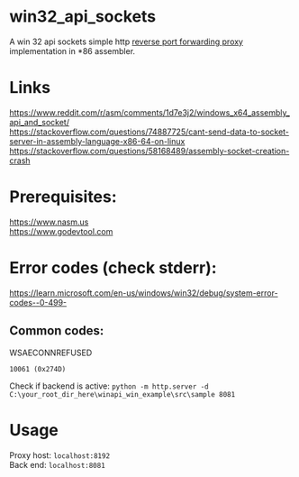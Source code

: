 # win32_api_sockets
A win 32 api sockets simple http [reverse port forwarding proxy](https://www.cloudflare.com/en-gb/learning/cdn/glossary/reverse-proxy/) implementation in *86 assembler.

# Links
https://www.reddit.com/r/asm/comments/1d7e3j2/windows_x64_assembly_api_and_socket/ <br>
https://stackoverflow.com/questions/74887725/cant-send-data-to-socket-server-in-assembly-language-x86-64-on-linux <br>
https://stackoverflow.com/questions/58168489/assembly-socket-creation-crash <br>

# Prerequisites:
https://www.nasm.us <br>
https://www.godevtool.com <br>

# Error codes (check stderr):
https://learn.microsoft.com/en-us/windows/win32/debug/system-error-codes--0-499- <br>

## Common codes:
WSAECONNREFUSED

`10061 (0x274D)`

Check if backend is active:
`python -m http.server -d C:\your_root_dir_here\winapi_win_example\src\sample 8081`

# Usage
Proxy host: `localhost:8192` <br>
Back end: `localhost:8081`
